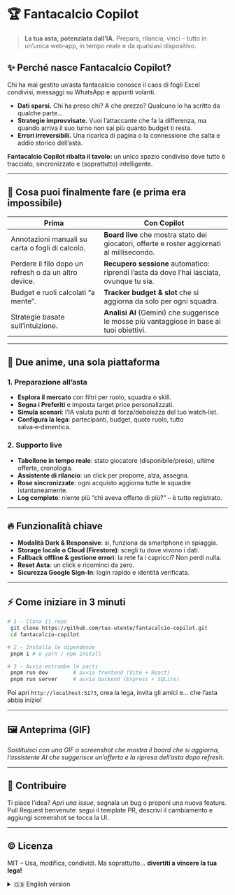 # 🏆 Fantacalcio Copilot

> **La tua asta, potenziata dall’IA.** Prepara, rilancia, vinci – tutto in un’unica web‑app, in tempo reale e da qualsiasi dispositivo.

## ✨ Perché nasce Fantacalcio Copilot?

Chi ha mai gestito un’asta fantacalcio conosce il caos di fogli Excel condivisi, messaggi su WhatsApp e appunti volanti.

* **Dati sparsi.** Chi ha preso chi? A che prezzo? Qualcuno lo ha scritto da qualche parte…
* **Strategie improvvisate.** Vuoi l’attaccante che fa la differenza, ma quando arriva il suo turno non sai più quanto budget ti resta.
* **Errori irreversibili.** Una ricarica di pagina o la connessione che salta e addio storico dell’asta.

**Fantacalcio Copilot ribalta il tavolo:** un unico spazio condiviso dove tutto è tracciato, sincronizzato e (soprattutto) intelligente.

---

## 🚀 Cosa puoi finalmente fare (e prima era impossibile)

| Prima                                                 | Con Copilot                                                                                 |
| ----------------------------------------------------- | ------------------------------------------------------------------------------------------- |
| Annotazioni manuali su carta o fogli di calcolo.      | **Board live** che mostra stato dei giocatori, offerte e roster aggiornati al millisecondo. |
| Perdere il filo dopo un refresh o da un altro device. | **Recupero sessione** automatico: riprendi l’asta da dove l’hai lasciata, ovunque tu sia.   |
| Budget e ruoli calcolati “a mente”.                   | **Tracker budget & slot** che si aggiorna da solo per ogni squadra.                         |
| Strategie basate sull’intuizione.                     | **Analisi AI** (Gemini) che suggerisce le mosse più vantaggiose in base ai tuoi obiettivi.  |

---

## 🧩 Due anime, una sola piattaforma

### 1. Preparazione all’asta

* **Esplora il mercato** con filtri per ruolo, squadra o skill.
* **Segna i Preferiti** e imposta target price personalizzati.
* **Simula scenari**: l’IA valuta punti di forza/debolezza del tuo watch‑list.
* **Configura la lega**: partecipanti, budget, quote ruolo, tutto salva‑e‑dimentica.

### 2. Supporto live

* **Tabellone in tempo reale**: stato giocatore (disponibile/preso), ultime offerte, cronologia.
* **Assistente di rilancio**: un click per proporre, alza, assegna.
* **Rose sincronizzate**: ogni acquisto aggiorna tutte le squadre istantaneamente.
* **Log completo**: niente più “chi aveva offerto di più?” – è tutto registrato.

---

## 🔥 Funzionalità chiave

* **Modalità Dark & Responsive**: sì, funziona da smartphone in spiaggia.
* **Storage locale o Cloud (Firestore)**: scegli tu dove vivono i dati.
* **Fallback offline & gestione errori**: la rete fa i capricci? Non perdi nulla.
* **Reset Asta**: un click e ricominci da zero.
* **Sicurezza Google Sign‑In**: login rapido e identità verificata.

---

## ⚡️ Come iniziare in 3 minuti

```bash
# 1 – Clona il repo
 git clone https://github.com/tuo-utente/fantacalcio-copilot.git
 cd fantacalcio-copilot

# 2 – Installa le dipendenze
 pnpm i # o yarn / npm install

# 3 – Avvia entrambe le parti
 pnpm run dev        # avvia frontend (Vite + React)
 pnpm run server     # avvia backend (Express + SQLite)
```

Poi apri `http://localhost:5173`, crea la lega, invita gli amici e… che l’asta abbia inizio!

---

## 🖼️ Anteprima (GIF)

*Sostituisci con una GIF o screenshot che mostra il board che si aggiorna, l’assistente AI che suggerisce un’offerta e la ripresa dell’asta dopo refresh.*

---

## 🤝 Contribuire

Ti piace l’idea?
*Apri una issue*, segnala un bug o proponi una nuova feature.
Pull Request benvenute: segui il template PR, descrivi il cambiamento e aggiungi screenshot se tocca la UI.

---

## © Licenza

MIT – Usa, modifica, condividi. Ma soprattutto… **divertiti a vincere la tua lega!**

<details>
<summary>🇬🇧 English version</summary>

### FantaCopilot – The auction reinvented

*(Compact English description mirroring the Italian storyline – use if your repo targets an international audience.)*

</details>
